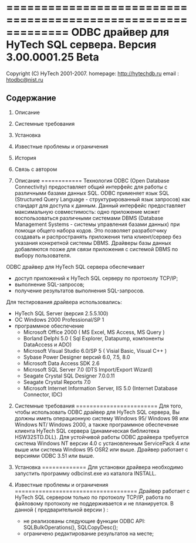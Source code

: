 =============================================================
ODBC драйвер для HyTech SQL сервера. Версия 3.00.0001.25 Beta
=============================================================

Copyright (C) HyTech 2001-2007.
homepage: http://hytechdb.ru
email   : htodbc@nist.ru


Содержание
----------

1. Описание
2. Системные требования
3. Установка
4. Известные проблемы и ограничения
5. История
6. Связь с автором

1. Описание
============
  Технология ODBC (Open Database Connectivity) предоставляет общий
интерфейс для работы с различными базами данных SQL. ODBC применяет язык
SQL (Structured Query Language - структурированный язык запросов) как стандарт
для доступа к данным. Данный интерфейс предоставляет максимальную
совместимость: одно приложение может воспользоваться различными системами
DBMS (Database Management Systems - системы управления базами данных)
при помощи общего набора кодов. Это позволяет разработчику создавать и
распространять приложения типа клиент/сервер без указания конкретной
системы DBMS. Драйверы базы данных добавляются позже для связи приложения
с системой DBMS по выбору пользователя.

ODBC драйвер для HyTech SQL сервера обеспечивает
  - доступ приложений к HyTech SQL серверу по протоколу TCP/IP;
  - выполнение SQL-запросов;
  - получение результатов выполнения SQL-запросов.

Для тестирования драйвера иcпользовались:
  - HyTech SQL Server (версия 2.5.5.100)
  - OC Windows 2000 Professional/SP 1
  - программное обеспечение
    - Microsoft Office 2000 ( MS Excel, MS Access, MS Query )
    - Borland Delphi 5.0 ( Sql Explorer, Datapump, компоненты DataAccess и ADO)
    - Microsoft Visual Studio 6.0/SP 5 ( Visial Basic, Visual C++ )
    - Sybase Power Designer версий 6.0, 7.5, 8.0
    - Microsoft Data Access SDK 2.6
    - Microsoft SQL Server 7.0 (DTS Import/Export Wizard)
    - Seagate Crystal SQL Designer 7.0.0.11
    - Seagate Crystal Reports 7.0
    - Microsoft Internet Information Server, IIS 5.0 (Internet Database Connector, IDC)

2. Системные требования
========================
  Для того, чтобы использовать ODBC драйвер для HyTech SQL сервера,
Вы должны иметь операционную систему Windows 95/ Windows 98 или
Windows NT/ Windows 2000, а также программное обеспечение клиента
HyTech SQL сервера (динамическая библиотека HSW32STD.DLL).
Для устойчивой работы ODBC драйвера требуется система
Windows NT версии 4.0 с установленным ServicePack 4 или выше
или система Windows 95 OSR2 или выше.
Драйвер работает с версиями ODBC 3.51 или выше.

3. Установка
=============
  Для установки драйвера необходимо запустить программу odbcinst.exe
из каталога INSTALL.

4. Известные проблемы и ограничения
====================================
  Драйвер работает с HyTech SQL сервером только по протоколу TCP/IP,
работа по файловому протоколу не поддерживается и не планируется.
  В данной ( предварительной версии ) :
    - не реализованы следующие функции ODBC API:
        SQLBulkOperations(), SQLCopyDesc();
    - ограничено редактирование результатов на месте;

